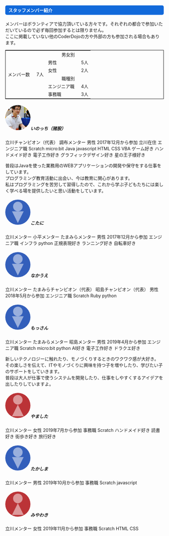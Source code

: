 ---
---

<div class="row">
  <div class="col-md-12">
    <h4 style="background-color:#1169da; border-radius: 5px; color:#FFFFFF; padding:5px 0px 5px 10px;">
        スタッフメンバー紹介
    </h4>
    <p>
      メンバーはボランティアで協力頂いている方々です。それぞれの都合で参加いただいているので必ず毎回参加するとは限りません。<br/>
      ここに掲載していない他のCoderDojoの方や外部の方も参加される場合もあります。<br/>
    </p>
    <table class="table" style="border: 1px solid #000000;">
      <tr>
        <td rowspan="6">メンバー数</td><td rowspan="6" align="right" style="width: 30px;">7人</td><td colspan="2" align="center">男女別</td>
      </tr>
      <tr>
        <td>男性</td><td align="right" style="width: 30px;">5人</td>
      </tr>
      <tr>
        <td>女性</td><td align="right" style="width: 30px;">2人</td>
      </tr>
      <tr>
        <td colspan="2" align="center">職種別</td>
      </tr>
      <tr>
        <td>エンジニア職</td><td align="right" style="width: 30px;">4人</td>
      </tr>
      <tr>
        <td>事務職</td><td align="right" style="width: 30px;">3人</td>
      </tr>
    </table>
  </div>
</div>
<div class="row">
  <div class="card col-md-12 mt-2">
    <div class="card-body">
      <h5 class="card-title"><img src="/assets/images/profile/pf-ino.jpg" class="card-img-top mr-3" alt="いのっち" style="width: 80px;border-radius: 50%;">いのっち（猪股）</h5>
      <span class="badge badge-primary">立川チャンピオン（代表）</span>
      <span class="badge badge-primary">調布メンター</span>
      <span class="badge badge-secondary">男性</span>
      <span class="badge badge-info">2017年12月から参加</span>
      <span class="badge badge-info">立川在住</span>
      <span class="badge badge-info">エンジニア職</span>
      <span class="badge badge-warning">Scratch</span>
      <span class="badge badge-warning">micro:bit</span>
      <span class="badge badge-warning">Java</span>
      <span class="badge badge-warning">javascript</span>
      <span class="badge badge-warning">HTML</span>
      <span class="badge badge-warning">CSS</span>
      <span class="badge badge-warning">VBA</span>
      <span class="badge badge-success">ゲーム好き</span>
      <span class="badge badge-success">ハンドメイド好き</span>
      <span class="badge badge-success">電子工作好き</span>
      <span class="badge badge-success">グラフィックデザイン好き</span>
      <span class="badge badge-success">星の王子様好き</span>
      <p class="card-text mt-2">
        普段はJavaを使った業務用のWEBアプリケーションの開発や保守をする仕事をしています。<br/>
        プログラミング教育活動に出会い、今は教育に関心があります。<br/>
        私はプログラミングを苦労して習得したので、これから学ぶ子どもたちには楽しく学べる場を提供したいと思い活動をしています。<br/>
      </p>
    </div>
  </div>
  <div class="card col-md-12 mt-2">
    <div class="card-body">
      <h5 class="card-title"><img src="/assets/images/profile/male.png" class="card-img-top mr-3" alt="メンバー" style="width: 80px;border-radius: 50%;">こたに</h5>
      <span class="badge badge-primary">立川メンター</span>
      <span class="badge badge-primary">小平メンター</span>
      <span class="badge badge-primary">たまみらメンター</span>
      <span class="badge badge-secondary">男性</span>
      <span class="badge badge-info">2017年12月から参加</span>
      <span class="badge badge-info">エンジニア職</span>
      <span class="badge badge-warning">インフラ</span>
      <span class="badge badge-warning">python</span>
      <span class="badge badge-success">正規表現好き</span>
      <span class="badge badge-success">ランニング好き</span>
      <span class="badge badge-success">自転車好き</span>
      <p class="card-text mt-2">
      </p>
    </div>
  </div>
  <div class="card col-md-12 mt-2">
    <div class="card-body">
      <h5 class="card-title"><img src="/assets/images/profile/male.png" class="card-img-top mr-3" alt="メンバー" style="width: 80px;border-radius: 50%;">なかうえ</h5>
      <span class="badge badge-primary">立川メンター</span>
      <span class="badge badge-primary">たまみらチャンピオン（代表）</span>
      <span class="badge badge-primary">昭島チャンピオン（代表）</span>
      <span class="badge badge-secondary">男性</span>
      <span class="badge badge-info">2018年5月から参加</span>
      <span class="badge badge-info">エンジニア職</span>
      <span class="badge badge-warning">Scratch</span>
      <span class="badge badge-warning">Ruby</span>
      <span class="badge badge-warning">python</span>
      <p class="card-text mt-2">
      </p>
    </div>
  </div>
  <div class="card col-md-12 mt-2">
    <div class="card-body">
      <h5 class="card-title"><img src="/assets/images/profile/male.png" class="card-img-top mr-3" alt="メンバー" style="width: 80px;border-radius: 50%;">もっさん</h5>
      <span class="badge badge-primary">立川メンター</span>
      <span class="badge badge-primary">たまみらメンター</span>
      <span class="badge badge-primary">昭島メンター</span>
      <span class="badge badge-secondary">男性</span>
      <span class="badge badge-info">2019年4月から参加</span>
      <span class="badge badge-info">エンジニア職</span>
      <span class="badge badge-warning">Scratch</span>
      <span class="badge badge-warning">micro:bit</span>
      <span class="badge badge-warning">python</span>
      <span class="badge badge-success">AI好き</span>
      <span class="badge badge-success">電子工作好き</span>
      <span class="badge badge-success">ドラクエ好き</span>
      <p class="card-text mt-2">
        新しいテクノロジーに触れたり、モノづくりするときのワクワク感が大好き。<br/>
        その楽しさを伝えて、ITやモノづくりに興味を持つ子を増やしたり、学びたい子のサポートをしていきます。<br/>
        普段は大人が仕事で使うシステムを開発したり、仕事をしやすくするアイデアを出したりしていますよ。<br/>
      </p>
    </div>
  </div>
  <div class="card col-md-12 mt-2">
    <div class="card-body">
      <h5 class="card-title"><img src="/assets/images/profile/female.png" class="card-img-top mr-3" alt="メンバー" style="width: 80px;border-radius: 50%;">やました</h5>
      <span class="badge badge-primary">立川メンター</span>
      <span class="badge badge-danger">女性</span>
      <span class="badge badge-info">2019年7月から参加</span>
      <span class="badge badge-info">事務職</span>
      <span class="badge badge-warning">Scratch</span>
      <span class="badge badge-success">ハンドメイド好き</span>
      <span class="badge badge-success">読書好き</span>
      <span class="badge badge-success">街歩き好き</span>
      <span class="badge badge-success">旅行好き</span>
      <p class="card-text mt-2">
      </p>
    </div>
  </div>
  <div class="card col-md-12 mt-2">
    <div class="card-body">
      <h5 class="card-title"><img src="/assets/images/profile/male.png" class="card-img-top mr-3" alt="メンバー" style="width: 80px;border-radius: 50%;">たかしま</h5>
      <span class="badge badge-primary">立川メンター</span>
      <span class="badge badge-secondary">男性</span>
      <span class="badge badge-info">2019年10月から参加</span>
      <span class="badge badge-info">事務職</span>
      <span class="badge badge-warning">Scratch</span>
      <span class="badge badge-warning">javascript</span>
      <p class="card-text mt-2">
      </p>
    </div>
  </div>
  <div class="card col-md-12 mt-2">
    <div class="card-body">
      <h5 class="card-title"><img src="/assets/images/profile/female.png" class="card-img-top mr-3" alt="メンバー" style="width: 80px;border-radius: 50%;">みやわき</h5>
      <span class="badge badge-primary">立川メンター</span>
      <span class="badge badge-danger">女性</span>
      <span class="badge badge-info">2019年11月から参加</span>
      <span class="badge badge-info">事務職</span>
      <span class="badge badge-warning">Scratch</span>
      <span class="badge badge-warning">HTML</span>
      <span class="badge badge-warning">CSS</span>
      <p class="card-text mt-2">
      </p>
    </div>
  </div>
</div>
